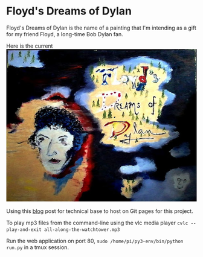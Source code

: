 Floyd's Dreams of Dylan
=======================
Floyd's Dreams of Dylan is the name of a painting that I'm intending as a 
gift for my friend Floyd, a long-time Bob Dylan fan.

Here is the current 
![Floyd's Dreams of Dylan](/assets/img/floyds-dreams-of-dylan-2013-03-23.jpg)

Using this [blog](http://stevenloria.com/hosting-static-flask-sites-for-free-on-github-pages/) post
for technical base to host on Git pages for this project. 

To play mp3 files from the command-line using the vlc 
media player `cvlc --play-and-exit all-along-the-watchtower.mp3`

Run the web application on port 80, `sudo /home/pi/py3-env/bin/python run.py`
in a tmux session. 

